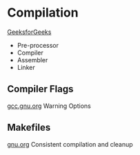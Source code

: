 # Compilation
[GeeksforGeeks](https://www.geeksforgeeks.org/compiling-a-c-program-behind-the-scenes/)
* Pre-processor
* Compiler
* Assembler
* Linker

## Compiler Flags
[gcc.gnu.org](https://gcc.gnu.org/onlinedocs/gcc/Warning-Options.html)
Warning Options

## Makefiles
[gnu.org](https://www.gnu.org/software/make/manual/html_node/Introduction.html)
Consistent compilation and cleanup
